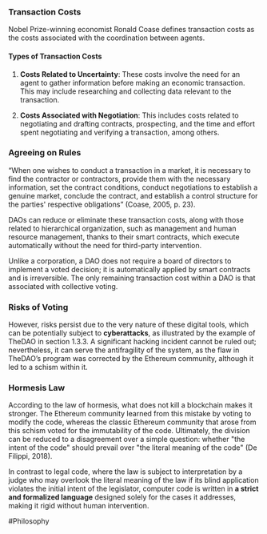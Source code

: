 ### Transaction Costs

Nobel Prize-winning economist Ronald Coase defines transaction costs as the costs associated with the coordination between agents.

#### Types of Transaction Costs

1. **Costs Related to Uncertainty**: These costs involve the need for an agent to gather information before making an economic transaction. This may include researching and collecting data relevant to the transaction.

2. **Costs Associated with Negotiation**: This includes costs related to negotiating and drafting contracts, prospecting, and the time and effort spent negotiating and verifying a transaction, among others.

### Agreeing on Rules
“When one wishes to conduct a transaction in a market, it is necessary to find the contractor or contractors, provide them with the necessary information, set the contract conditions, conduct negotiations to establish a genuine market, conclude the contract, and establish a control structure for the parties' respective obligations” (Coase, 2005, p. 23).

DAOs can reduce or eliminate these transaction costs, along with those related to hierarchical organization, such as management and human resource management, thanks to their smart contracts, which execute automatically without the need for third-party intervention.

Unlike a corporation, a DAO does not require a board of directors to implement a voted decision; it is automatically applied by smart contracts and is irreversible. The only remaining transaction cost within a DAO is that associated with collective voting.

### Risks of Voting
However, risks persist due to the very nature of these digital tools, which can be potentially subject to **cyberattacks**, as illustrated by the example of TheDAO in section 1.3.3. A significant hacking incident cannot be ruled out; nevertheless, it can serve the antifragility of the system, as the flaw in TheDAO’s program was corrected by the Ethereum community, although it led to a schism within it.

### Hormesis Law
According to the law of hormesis, what does not kill a blockchain makes it stronger. The Ethereum community learned from this mistake by voting to modify the code, whereas the classic Ethereum community that arose from this schism voted for the immutability of the code. Ultimately, the division can be reduced to a disagreement over a simple question: whether "the intent of the code" should prevail over "the literal meaning of the code" (De Filippi, 2018).

In contrast to legal code, where the law is subject to interpretation by a judge who may overlook the literal meaning of the law if its blind application violates the initial intent of the legislator, computer code is written in **a strict and formalized language** designed solely for the cases it addresses, making it rigid without human intervention.

#Philosophy